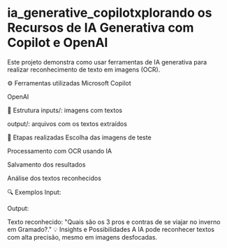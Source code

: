 # ia_generative_copilotxplorando os Recursos de IA Generativa com Copilot e OpenAI
Este projeto demonstra como usar ferramentas de IA generativa para realizar reconhecimento de texto em imagens (OCR).

⚙️ Ferramentas utilizadas
Microsoft Copilot

OpenAI


📁 Estrutura
inputs/: imagens com textos

output/: arquivos com os textos extraídos

📝 Etapas realizadas
Escolha das imagens de teste

Processamento com OCR usando IA

Salvamento dos resultados

Análise dos textos reconhecidos

🔍 Exemplos
Input:

Output:

Texto reconhecido:
"Quais são os 3 pros e contras de se viajar no inverno em Gramado?."
💡 Insights e Possibilidades
A IA pode reconhecer textos com alta precisão, mesmo em imagens desfocadas.

